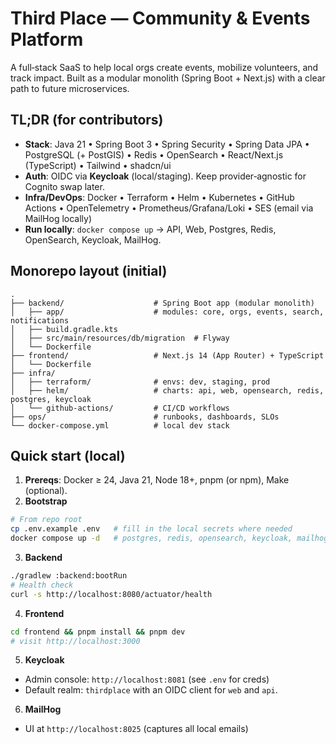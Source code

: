 # Third Place — Community & Events Platform
A full‑stack SaaS to help local orgs create events, mobilize volunteers, and track impact. Built as a modular monolith (Spring Boot + Next.js) with a clear path to future microservices.

## TL;DR (for contributors)

- **Stack**: Java 21 • Spring Boot 3 • Spring Security • Spring Data JPA • PostgreSQL (+ PostGIS) • Redis • OpenSearch • React/Next.js (TypeScript) • Tailwind • shadcn/ui
- **Auth**: OIDC via **Keycloak** (local/staging). Keep provider‑agnostic for Cognito swap later.
- **Infra/DevOps**: Docker • Terraform • Helm • Kubernetes • GitHub Actions • OpenTelemetry • Prometheus/Grafana/Loki • SES (email via MailHog locally)
- **Run locally**: `docker compose up` → API, Web, Postgres, Redis, OpenSearch, Keycloak, MailHog.

## Monorepo layout (initial)

```
.
├── backend/                    # Spring Boot app (modular monolith)
│   ├── app/                    # modules: core, orgs, events, search, notifications
│   ├── build.gradle.kts
│   ├── src/main/resources/db/migration  # Flyway
│   └── Dockerfile
├── frontend/                   # Next.js 14 (App Router) + TypeScript
│   └── Dockerfile
├── infra/
│   ├── terraform/              # envs: dev, staging, prod
│   ├── helm/                   # charts: api, web, opensearch, redis, postgres, keycloak
│   └── github-actions/         # CI/CD workflows
├── ops/                        # runbooks, dashboards, SLOs
└── docker-compose.yml          # local dev stack

```

## Quick start (local)

1. **Prereqs**: Docker ≥ 24, Java 21, Node 18+, pnpm (or npm), Make (optional).
2. **Bootstrap**

```bash
# From repo root
cp .env.example .env   # fill in the local secrets where needed
docker compose up -d   # postgres, redis, opensearch, keycloak, mailhog, api, web

```

3. **Backend**

```bash
./gradlew :backend:bootRun
# Health check
curl -s http://localhost:8080/actuator/health

```

4. **Frontend**

```bash
cd frontend && pnpm install && pnpm dev
# visit http://localhost:3000

```

5. **Keycloak**
- Admin console: `http://localhost:8081` (see `.env` for creds)
- Default realm: `thirdplace` with an OIDC client for `web` and `api`.

6. **MailHog**
- UI at `http://localhost:8025` (captures all local emails)
